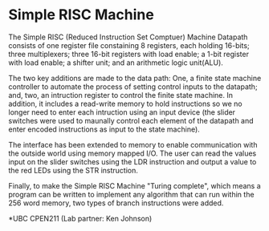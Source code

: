 # Simple RISC Machine

The Simple RISC (Reduced Instruction Set Comptuer) Machine Datapath consists of one register file constaining 8 registers, each holding 16-bits; three multiplexers; three 16-bit registers with load enable; a 1-bit register with load enable; a shifter unit; and an arithmetic logic unit(ALU).

The two key additions are made to the data path: One, a finite state machine controller to automate the process of setting control inputs to the datapath; and, two, an intruction register to control the finite state machine. In addition, it includes a read-write memory to hold instructions so we no longer need to enter each intruction using an input device (the slider switches were used to maunally control each element of the datapath and enter encoded instructions as input to the state machine). 

The interface has been extended to memory to enable communication with the outside world using memory mapped I/O. The user can read the values input on the slider switches using the LDR instruction and output a value to the red LEDs using the STR instruction.

Finally, to make the Simple RISC Machine "Turing complete", which means a program can be written to implement any algorithm that can run within the 256 word memory, two types of branch instructions were added.

*UBC CPEN211 (Lab partner: Ken Johnson)
